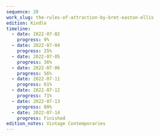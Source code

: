 ```yaml
---
sequence: 28
work_slug: the-rules-of-attraction-by-bret-easton-ellis
edition: Kindle
timeline:
  - date: 2022-07-02
    progress: 9%
  - date: 2022-07-04
    progress: 25%
  - date: 2022-07-05
    progress: 36%
  - date: 2022-07-06
    progress: 56%
  - date: 2022-07-11
    progress: 61%
  - date: 2022-07-12
    progress: 71%
  - date: 2022-07-13
    progress: 80%
  - date: 2022-07-14
    progress: Finished
edition_notes: Vintage Contemporaries
---
```

